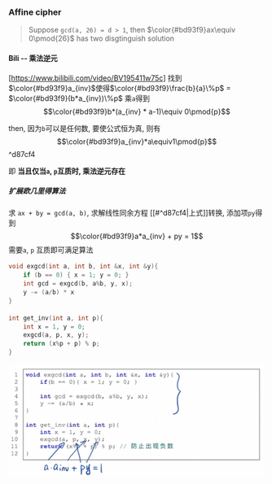 ### Affine cipher
> Suppose `gcd(a, 26) = d > 1`, then $\color{#bd93f9}ax\equiv 0\pmod{26}$ has two disgtinguish solution

#### Bili -- 乘法逆元
[https://www.bilibili.com/video/BV195411w75c]
找到$\color{#bd93f9}a_{inv}$使得$\color{#bd93f9}\frac{b}{a}\%p$ = $\color{#bd93f9}(b*a_{inv})\%p$
乘`a`得到
$$\color{#bd93f9}b*(a_{inv} * a-1)\equiv 0\pmod{p}$$

then, 因为`b`可以是任何数, 要使公式恒为真, 则有
$$\color{#bd93f9}a_{inv}*a\equiv1\pmod{p}$$ ^d87cf4

即 **当且仅当`a`, `p`互质时, 乘法逆元存在**

##### 扩展欧几里得算法
求 `ax + by = gcd(a, b)`, 求解线性同余方程
[[#^d87cf4|上式]]转换, 添加项`py`得到
$$\color{#bd93f9}a*a_{inv} + py = 1$$
需要`a`, `p` 互质即可满足算法

```cpp
void exgcd(int a, int b, int &x, int &y){
	if (b == 0) { x = 1; y = 0; }
	int gcd = exgcd(b, a%b, y, x);
	y -= (a/b) * x
}

int get_inv(int a, int p){
	int x = 1, y = 0;
	exgcd(a, p, x, y);
	return (x%p + p) % p;
}
```

![](../img/Pasted%20image%2020250209033331.png)
